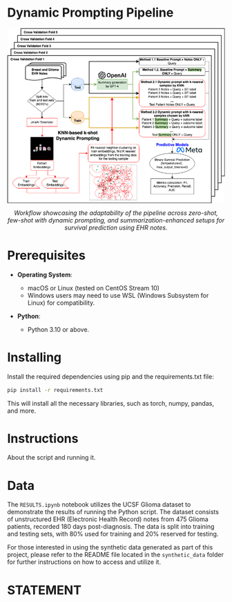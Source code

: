 # Dynamic Prompting Pipeline

<div style="text-align: center;">
  <img src="../images/Dynamic prompting_workflow.drawio.png" width="600" alt="Dynamic Prompting Workflow" style="display: block; margin: auto;">
  <p><em>Workflow showcasing the adaptability of the pipeline across zero-shot, few-shot with dynamic prompting, and summarization-enhanced setups for survival prediction using EHR notes.</em></p>
</div>

# Prerequisites
- **Operating System**:  
  - macOS or Linux (tested on CentOS Stream 10)
  - Windows users may need to use WSL (Windows Subsystem for Linux) for compatibility.

- **Python**:  
  - Python 3.10 or above.

# Installing
Install the required dependencies using pip and the requirements.txt file:

```sh
pip install -r requirements.txt
```

This will install all the necessary libraries, such as torch, numpy, pandas, and more.

# Instructions

About the script and running it.

# Data
The `RESULTS.ipynb` notebook utilizes the UCSF Glioma dataset to demonstrate the results of running the Python script. The dataset consists of unstructured EHR (Electronic Health Record) notes from 475 Glioma patients, recorded 180 days post-diagnosis. The data is split into training and testing sets, with 80% used for training and 20% reserved for testing.

For those interested in using the synthetic data generated as part of this project, please refer to the README file located in the `synthetic_data` folder for further instructions on how to access and utilize it.


# STATEMENT

